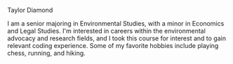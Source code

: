 Taylor Diamond

I am a senior majoring in Environmental Studies, with a minor in Economics and Legal Studies. I'm interested in careers within the environmental advocacy and research fields, and I took this course for interest and to gain relevant coding experience. Some of my favorite hobbies include playing chess, running, and hiking.
